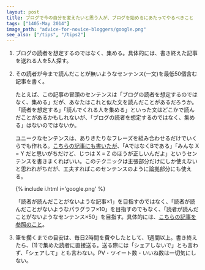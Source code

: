 ```yaml
---
layout: post
title: ブログで今の自分を変えたいと思う人が、ブログを始めるにあたってやるべきこと
tags: ["1405-May 2014"]
image_path: "advice-for-novice-bloggers/google.png"
see_also: ["/tips", "/tips2"]
---
```


1. ブログの読者を想定するのではなく、集める。具体的には、書き終えた記事を送れる人を5人探す。

2. その読者が今まで読んだことが無いようなセンテンス(一文)を最低50個含む記事を書く。

    たとえば、この記事の冒頭のセンテンスは「ブログの読者を想定するのではなく、集める」だが、あなたはこれと似た文を読んだことがあるだろうか。「読者を想定する」「読んでくれる人を集める」といった文はどこかで読んだことがあるかもしれないが、「ブログの読者を想定するのではなく、集める」はないのではないか。

    ユニークなセンテンスは、ありきたりなフレーズを組み合わせるだけでいくらでも作れる。[こちらの記事にも書いたが](/tips)、「AではなくBである」「みんな X = Y だと思いがちだけど、じつは X = Z のほうが正しいんだよ」というセンテンスを書きまくればいい。このテクニックは主張部分だけにしか使えないと思われがちだが、工夫すればこのセンテンスのように論拠部分にも使える。

    {% include i.html i='google.png' %}

    「読者が読んだことがないような記事×1」を目指すのではなく、「読者が読んだことがないようなパラグラフ×10」を目指すのでもなく、「読者が読んだことがないようなセンテンス×50」を目指す。具体的には、[こちらの記事を参照のこと](/tips2/)。
3. 筆を擱くまでの目安は、毎日2時間を費やしたとして、1週間以上。書き終えたら、(1)で集めた読者に直接送る。送る際には「シェアしないで」とも言わず、「シェアして」とも言わない。PV・ツイート数・いいね数は一切気にしない。
